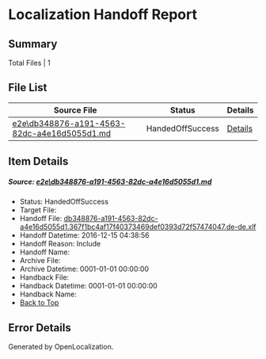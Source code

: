 # <a name='report-top'></a> Localization Handoff Report

## Summary
 Total Files | 1

## File List
 Source File | Status | Details 
 ----------- | ------ | ------- 
 [e2e\db348876-a191-4563-82dc-a4e16d5055d1.md](https://github.com/OpenLocalizationTestOrg/ol-test0/blob/179f6e4994fef70d3c42c9815cd10a962b4e93ed/e2e/db348876-a191-4563-82dc-a4e16d5055d1.md) | HandedOffSuccess | [Details](#f740fb93ca575afe7962b719c6c93008892b4cda1)

## Item Details
##### <a name='f740fb93ca575afe7962b719c6c93008892b4cda1'></a> Source: [e2e\db348876-a191-4563-82dc-a4e16d5055d1.md](https://github.com/OpenLocalizationTestOrg/ol-test0/blob/179f6e4994fef70d3c42c9815cd10a962b4e93ed/e2e/db348876-a191-4563-82dc-a4e16d5055d1.md)
* Status: HandedOffSuccess
* Target File: 
* Handoff File: [db348876-a191-4563-82dc-a4e16d5055d1.367f1bc4af17f40373469def0393d72f57474047.de-de.xlf](https://github.com/OpenLocalizationTestOrg/ol-test0-handoff/blob/a9487d0f714048b4975e777aac2f6067ebb120ed/ol-handoff/OpenLocalizationTestOrg/ol-test0-dede/xinjiang/ht/db348876-a191-4563-82dc-a4e16d5055d1.367f1bc4af17f40373469def0393d72f57474047.de-de.xlf)
* Handoff Datetime: 2016-12-15 04:38:56
* Handoff Reason: Include
* Handoff Name: 
* Archive File: 
* Archive Datetime: 0001-01-01 00:00:00
* Handback File: 
* Handback Datetime: 0001-01-01 00:00:00
* Handback Name: 
* [Back to Top](#report-top)


## Error Details

Generated by OpenLocalization.
